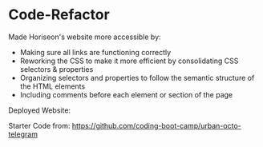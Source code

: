 # Code-Refactor

Made Horiseon's website more accessible by:

- Making sure all links are functioning correctly
- Reworking the CSS to make it more efficient by consolidating CSS selectors & properties
- Organizing selectors and properties to follow the semantic structure of the HTML elements
- Including comments before each element or section of the page


Deployed Website: 










Starter Code from: https://github.com/coding-boot-camp/urban-octo-telegram